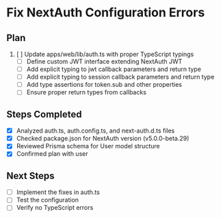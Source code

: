 # Fix NextAuth Configuration Errors

## Plan
1. [ ] Update apps/web/lib/auth.ts with proper TypeScript typings
   - [ ] Define custom JWT interface extending NextAuth JWT
   - [ ] Add explicit typing to jwt callback parameters and return type
   - [ ] Add explicit typing to session callback parameters and return type
   - [ ] Add type assertions for token.sub and other properties
   - [ ] Ensure proper return types from callbacks

## Steps Completed
- [x] Analyzed auth.ts, auth.config.ts, and next-auth.d.ts files
- [x] Checked package.json for NextAuth version (v5.0.0-beta.29)
- [x] Reviewed Prisma schema for User model structure
- [x] Confirmed plan with user

## Next Steps
- [ ] Implement the fixes in auth.ts
- [ ] Test the configuration
- [ ] Verify no TypeScript errors
